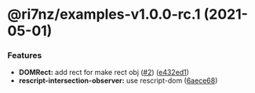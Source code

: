 # @ri7nz/examples-v1.0.0-rc.1 (2021-05-01)


### Features

* **DOMRect:** add rect for make rect obj  ([#2](https://github.com/ri7nz/rescript-intersection-observer/issues/2)) ([e432ed1](https://github.com/ri7nz/rescript-intersection-observer/commit/e432ed17b1fabc4bae7f734fcf4099a008671b9c))
* **rescript-intersection-observer:** use rescript-dom ([6aece68](https://github.com/ri7nz/rescript-intersection-observer/commit/6aece6889074b0bbce7b7db949ba5830cd75c127))

